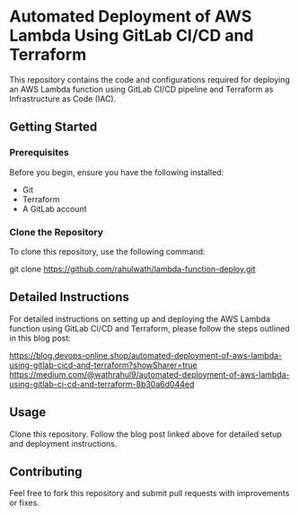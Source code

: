 # Automated Deployment of AWS Lambda Using GitLab CI/CD and Terraform

This repository contains the code and configurations required for deploying an AWS Lambda function using GitLab CI/CD pipeline and Terraform as Infrastructure as Code (IAC).

## Getting Started

### Prerequisites

Before you begin, ensure you have the following installed:
- Git
- Terraform
- A GitLab account

### Clone the Repository

To clone this repository, use the following command:

git clone https://github.com/rahulwath/lambda-function-deploy.git

## Detailed Instructions
For detailed instructions on setting up and deploying the AWS Lambda function using GitLab CI/CD and Terraform, please follow the steps outlined in this blog post:

https://blog.devops-online.shop/automated-deployment-of-aws-lambda-using-gitlab-cicd-and-terraform?showSharer=true
https://medium.com/@wathrahul9/automated-deployment-of-aws-lambda-using-gitlab-ci-cd-and-terraform-8b30a6d044ed

## Usage
Clone this repository.
Follow the blog post linked above for detailed setup and deployment instructions.

## Contributing
Feel free to fork this repository and submit pull requests with improvements or fixes.
